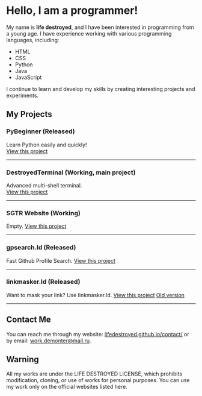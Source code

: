 # Hello, I am a programmer!

My name is **life destroyed**, and I have been interested in programming from a young age. I have experience working with various programming languages, including:

- HTML
- CSS
- Python
- Java
- JavaScript

I continue to learn and develop my skills by creating interesting projects and experiments.

## My Projects

### PyBeginner (Released)
Learn Python easily and quickly!  
[View this project](https://pybeginner-ld.github.io)

---

### DestroyedTerminal (Working, main project)
Advanced multi-shell terminal.  
[View this project](https://destroyedterminal.github.io)

---

### SGTR Website (Working)
Empty. 
[View this project](https://sgtr-team.github.io)

---

### gpsearch.ld (Released)
Fast Github Profile Search.
[View this project](https://gpsearch-ld.github.io)

---

### linkmasker.ld (Released)
Want to mask your link? Use linkmasker.ld.
[View this project](https://lifedestroyed.github.io/linkmasker) [Old version](https://lifedestroyed.github.io/linkmasker/old)

---

## Contact Me

You can reach me through my website: [lifedestroyed.github.io/contact/](https://lifedestroyed.github.io/contact/) or by email: [work.demonter@mail.ru](mailto:work.demonter@mail.ru).

## Warning

All my works are under the LIFE DESTROYED LICENSE, which prohibits modification, cloning, or use of works for personal purposes. You can use my work only on the official websites listed here.
